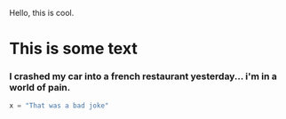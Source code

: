 Hello, this is cool.

# This is some text

### I crashed my car into a french restaurant yesterday... i'm in a world of __pain.__ ###

```python
x = "That was a bad joke"
```
